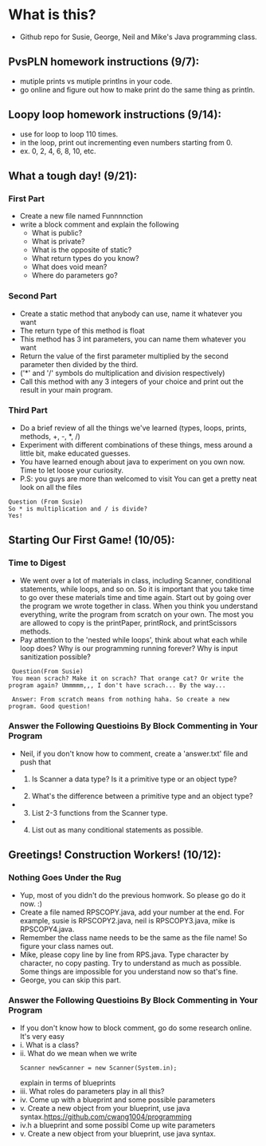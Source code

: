 # What is this?
 - Github repo for Susie, George, Neil and Mike's Java programming class.

## PvsPLN homework instructions (9/7):
 - mutiple prints vs mutiple printlns in your code.
 - go online and figure out how to make print do the same thing as println.

## Loopy loop homework instructions (9/14):
 - use for loop to loop 110 times.
 - in the loop, print out incrementing even numbers starting from 0.
 - ex. 0, 2, 4, 6, 8, 10, etc.

## What a tough day! (9/21):
### First Part
 - Create a new file named Funnnnction
 - write a block comment and explain the following
 	- What is public?
 	- What is private?
 	- What is the opposite of static?
 	- What return types do you know? 
 	- What does void mean?
 	- Where do parameters go?

### Second Part
 - Create a static method that anybody can use, name it whatever you want
 - The return type of this method is float
 - This method has 3 int parameters, you can name them whatever you want
 - Return the value of the first parameter multiplied by the second parameter then divided by the third. 
 - ('\*' and '/' symbols do multiplication and division respectively)
 - Call this method with any 3 integers of your choice and print out the result in your main program.
 
### Third Part
 - Do a brief review of all the things we've learned (types, loops, prints, methods, +, -, *, /)
 - Experiment with different combinations of these things, mess around a little bit, make educated guesses.
 - You have learned enough about java to experiment on you own now. Time to let loose your curiosity.
 - P.S: you guys are more than welcomed to visit You can get a pretty neat look on all the     files 
```
Question (From Susie)
So * is multiplication and / is divide?
Yes!
```

## Starting Our First Game! (10/05):
### Time to Digest
 - We went over a lot of materials in class, including Scanner, conditional statements, while loops, and so on. So it is important that you take time to go over these materials time and time again. Start out by going over the program we wrote together in class. When you think you understand everything, write the program from scratch on your own. The most you are allowed to copy is the printPaper, printRock, and printScissors methods.
 - Pay attention to the 'nested while loops', think about what each while loop does? Why is our programming running forever? Why is input sanitization possible?
```
 Question(From Susie)
 You mean scrach? Make it on scrach? That orange cat? Or write the program again? Ummmmm,,, I don't have scrach... By the way...
 
 Answer: From scratch means from nothing haha. So create a new program. Good question!
```

### Answer the Following Questioins By Block Commenting in Your Program
- Neil, if you don't know how to comment, create a 'answer.txt' file and push that
- 1. Is Scanner a data type? Is it a primitive type or an object type?
- 2. What's the difference between a primitive type and an object type?
- 3. List 2-3 functions from the Scanner type.
- 4. List out as many conditional statements as possible.

## Greetings! Construction Workers! (10/12):
### Nothing Goes Under the Rug
- Yup, most of you didn't do the previous homwork. So please go do it now. :)
- Create a file named RPSCOPY.java, add your number at the end. For example, susie is RPSCOPY2.java, neil is RPSCOPY3.java, mike is RPSCOPY4.java.
- Remember the class name needs to be the same as the file name! So figure your class names out.
- Mike, please copy line by line from RPS.java. Type character by character, no copy pasting. Try to understand as much as possible. Some things are impossible for you understand now so that's fine.
- George, you can skip this part.

### Answer the Following Questioins By Block Commenting in Your Program
- If you don't know how to block comment, go do some research online. It's very easy
- i. What is a class?
- ii. What do we mean when we write
	```
	Scanner newScanner = new Scanner(System.in); 
	```
	explain in terms of blueprints
- iii. What roles do parameters play in all this?
- iv. Come up with a blueprint and some possible parameters
- v. Create a new object from your blueprint, use java syntax.https://github.com/cwang1004/programming
- iv.h a blueprint and some possibl Come up wite parameters
- v. Create a new object from your blueprint, use java syntax.
